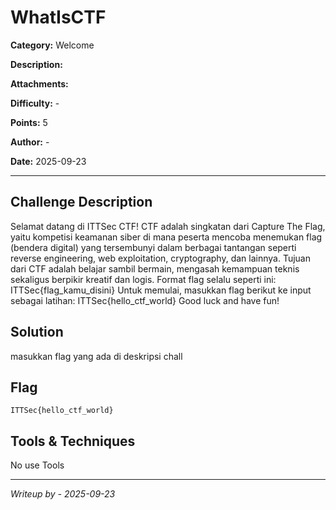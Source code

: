 # WhatIsCTF

**Category:** Welcome

**Description:**

**Attachments:**

**Difficulty:** -

**Points:** 5

**Author:** -

**Date:** 2025-09-23

---

## Challenge Description
Selamat datang di ITTSec CTF!
CTF adalah singkatan dari Capture The Flag, yaitu kompetisi keamanan siber di mana peserta mencoba menemukan flag (bendera digital) yang tersembunyi dalam berbagai tantangan seperti reverse engineering, web exploitation, cryptography, dan lainnya.
Tujuan dari CTF adalah belajar sambil bermain, mengasah kemampuan teknis sekaligus berpikir kreatif dan logis.
Format flag selalu seperti ini: ITTSec{flag_kamu_disini}
Untuk memulai, masukkan flag berikut ke input sebagai latihan:
ITTSec{hello_ctf_world}
Good luck and have fun!


## Solution
masukkan flag yang ada di deskripsi chall


## Flag 

```
ITTSec{hello_ctf_world}
```

## Tools & Techniques

No use Tools 

---
*Writeup by  - 2025-09-23*
